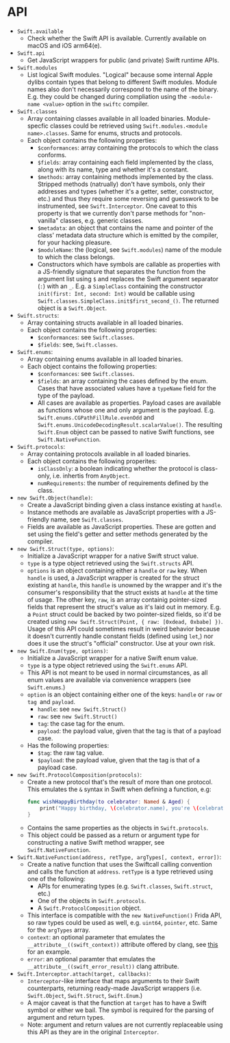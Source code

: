 # API

* `Swift.available`
    * Check whether the Swift API is available. Currently available on macOS and iOS arm64(e).
* `Swift.api`
    * Get JavaScript wrappers for public (and private) Swift runtime APIs.
* `Swift.modules`
    * List logical Swift modules. "Logical" because some internal Apple dylibs contain types that belong to different Swift modules. Module names also don't necessarily correspond to the name of the binary. E.g. they could be changed during compliation using the `-module-name <value>` option in the `swiftc` compiler.
* `Swift.classes`
    * Array containing classes available in all loaded binaries. Module-specfic classes could be retrieved using `Swift.modules.<module name>.classes`. Same for enums, structs and protocols.
    * Each object contains the following properties:
        * `$conformances`: array containing the protocols to which the class conforms.
        * `$fields`: array containing each field implemented by the class, along with its name, type and whether it's a constant.
        * `$methods`: array containing methods implemented by the class. Stripped methods (natrually) don't have symbols, only their addresses and types (whether it's a getter, setter, constructor, etc.) and thus they require some reversing and guesswork to be instrumented, see `Swift.Interceptor`. One caveat to this property is that we currently don't parse methods for "non-vanilla" classes, e.g. generic classes.
        * `$metadata`: an object that contains the name and pointer of the class' metadata data structure which is emitted by the compiler, for your hacking pleasure.
        * `$moduleName`: the (logical, see `Swift.modules`) name of the module to which the class belongs.
        * Constructors which have symbols are callable as properties with a JS-friendly signature that separates the function from the argument list using `$` and replaces the Swift argument separator (`:`) with an `_`. E.g. a `SimpleClass` containing the constructor `init(first: Int, second: Int)` would be callable using `Swift.classes.SimpleClass.init$first_second_()`. The returned object is a `Swift.Object`.
* `Swift.structs`:
    * Array containing structs available in all loaded binaries.
    * Each object contains the following properties:
        * `$conformances`: see `Swift.classes`.
        * `$fields`: see, `Swift.classes`.
* `Swift.enums`:
    * Array containing enums available in all loaded binaries.
    * Each object contains the following properties:
        * `$conformances`: see `Swift.classes`.
        * `$fields`: an array containing the cases defined by the enum. Cases that have associated values have a `typeName` field for the type of the payload.
        * All cases are available as properties. Payload cases are available as functions whose one and only argument is the payload. E.g. `Swift.enums.CGPathFillRule.evenOdd` and `Swift.enums.UnicodeDecodingResult.scalarValue()`. The resulting `Swift.Enum` object can be passed to native Swift functions, see `Swift.NativeFunction`.
* `Swift.protocols`:
    * Array containing protocols available in all loaded binaries.
    * Each object contains the following properites:
        * `isClassOnly`: a boolean indicating whether the protocol is class-only, i.e. inhertis from `AnyObject`.
        * `numRequirements`: the number of requirements defined by the class.
* `new Swift.Object(handle)`:
    * Create a JavaScript binding given a class instance existing at `handle`.
    * Instance methods are available as JavaScript properties with a JS-friendly name, see `Swift.classes`.
    * Fields are available as JavaScript properties. These are gotten and set using the field's getter and setter methods generated by the compiler.
* `new Swift.Struct(type, options)`:
    * Initialize a JavaScript wrapper for a native Swift struct value.
    * `type` is a type object retrieved using the `Swift.structs` API.
    * `options` is an object containing either a `handle` or `raw` key. When `handle` is used, a JavaScript wrapper is created for the struct existing at `handle`, this `handle` is unowned by the wrapper and it's the consumer's responsibility that the struct exists at `handle` at the time of usage. The other key, `raw`, is an array containig pointer-sized fields that represent the struct's value as it's laid out in memory. E.g. a `Point` struct could be backed by two pointer-sized fields, so it'd be created using `new Swift.Struct(Point, { raw: [0xdead, 0xbabe] })`. Usage of this API could sometimes result in weird behavior because it doesn't currently handle constant fields (defined using `let`,) nor does it use the struct's "official" constructor. Use at your own risk.
* `new Swift.Enum(type, options)`:
    * Initialize a JavaScript wrapper for a native Swift enum value.
    * `type` is a type object retrieved using the `Swift.enums` API.
    * This API is not meant to be used in normal circumstances, as all enum values are available via convenience wrappers (see `Swift.enums`.)
    * `option` is an object containing either one of the keys: `handle` or `raw` or `tag `and `payload`.
        * `handle`: see `new Swift.Struct()`
        * `raw`: see `new Swift.Struct()`
        * `tag`: the case tag for the enum.
        * `payload`: the payload value, given that the tag is that of a payload case.
    * Has the following properties:
        * `$tag`: the raw tag value.
        * `$payload`: the payload value, given that the tag is that of a payload case.
* `new Swift.ProtocolComposition(protocols)`:
    * Create a new protocol that's the result of more than one protocol. This emulates the `&` syntax in Swift when defining a function, e.g:
        ```swift
        func wishHappyBirthday(to celebrator: Named & Aged) {
            print("Happy birthday, \(celebrator.name), you're \(celebrator.age)!")
        }
        ```
    * Contains the same properties as the objects in `Swift.protocols`.
    * This object could be passed as a return or argument type for constructing a native Swift method wrapper, see `Swift.NativeFunction`.
* `Swift.NativeFunction(address, retType, argTypes[, context, error])`:
    * Create a native function that uses the Swiftcall calling convention and calls the function at `address`. `retType` is a type retrieved using one of the following:
        * APIs for enumerating types (e.g. `Swift.classes`, `Swift.struct`, etc.)
        * One of the objects in `Swift.protocols`.
        * A `Swift.ProtocolComposition` object.
    * This interface is compatible with the `new NativeFunction()` Frida API, so raw types could be used as well, e.g. `uint64`, `pointer`, etc. Same for the `argTypes` array.
    * `context`: an optional parameter that emulates the `__attribute__((swift_context))` attribute offered by clang, see [this](https://gitlab.inria.fr/xfor/xfor-clang/-/blob/a422dde333dbe12dad36102b0e72126307a4c477/test/SemaCXX/attr-swiftcall.cpp) for an example.
    * `error`: an optional paramter that emulates the `__attribute__((swift_error_result))` clang attribute.
* `Swift.Interceptor.attach(target, callbacks)`:
    * `Interceptor`-like interface that maps arguments to their Swift counterparts, returning ready-made JavaScript wrappers (i.e. `Swift.Object`, `Swift.Struct`, `Swift.Enum`.)
    * A major caveat is that the function at `target` has to have a Swift symbol or either we bail. The symbol is required for the parsing of argument and return types.
    * Note: argument and return values are not currently replaceable using this API as they are in the original `Interceptor`.

